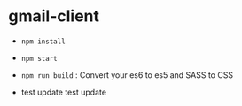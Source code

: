 # gmail-client

- ```npm install```
- ```npm start```

- ```npm run build``` : Convert your es6 to es5 and SASS to CSS
- test update
test update